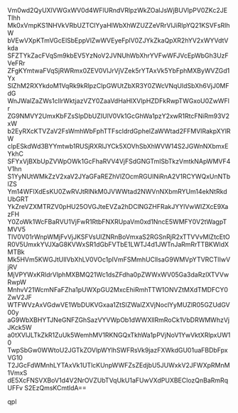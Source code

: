 Vm0wd2QyUXlVWGxWV0d4WFlURndVRlpzWkZOalJsWjBUVlpPV0ZKc2JETlhh
Mk0xVmpKS1NHVkVRbUZTClYyaHlWbXhWZUZZeVRrVlJiRlpYQ21KSVFsRlhW
bVEwVXpKTmVGcElSbEppVlZwWVEyeFplV0ZJYkZkaQpXR2hYV2xWYVdtVkda
SFZTYkZacFVqSm9kbEV5YzNoV2JVNUhWbXhrYVFwWFJVcEpWbGh3UzFVeFRr
ZFgKYmtwaFVqSjRWRmx0ZEV0VlJrVjVZek5rYTAxVk5YbFphMXByWVZGd1Yx
SlZhM2RXYkdoM1VqRk9kRlpzClpGWUtZbXR3Y0ZWcVNqUldSbXh6VjJ0MFdG
WnJWalZaZWs1cllrWktjazVZY0ZaaVdHaHlXVlpHZDFkRwpTWGxoU0ZwWFlr
ZG9NMVY2UmxKbFZsSlpDbUZIUlV0Vk1GcGhWa1pzY2xwR1RtcFNiRm93V2xW
b2EyRXcKTVZaV2FsWmhWbFphTTFscldrdGphelZaWWtad2FFMVlRakpXYlRW
clpESkdWd3BYYmtwb1RUSjRXRlJYCk5XOVhSbXhWVW14S2JGWnNXbmxEYkhC
SFYxVjBXbUpZVWpOWk1GcFhaRVV4VjFSdGNGTmlSbTkzVmtkNApWMVF4V1hn
S1YyNUtWMkZzV2xaV2JYaGFaREZhVlZOcmRGUlNiRnA2V1RCYWQxUnNTblZS
Ym14WFlXdEsKU0ZwRVJtRlNkM0JVWWtad2NWVnNXbmRYUm14ekNtRkdUbGRT
YkZreVZXMTRZV0pHU25OVGJteEVZa2hDClNGZHFRakJYYlVwWlZXcE9XazFH
Y0ZoWk1WcFBaRVU1VjFwR1RtbFNXRUpaVm0xd1NncE5WMFY0V2tWagpTMVV5
TlV0V01rWnpWMjFvVjJKSFVsUlZNRnBoVmxaS2RGSnRjR2xTTVVvMlZtcEtO
R0V5UmxkYVJXaG8KVWxSR1dGbFVTbE1LWTJ4d1JWTnJaRmRrTTBKWldXMTBk
Mk5HVm5KWGJtUllVbXhLV0VOc1pIVmFSMmhUCllsaG9WMVpYTVRCTlIwVjRV
MjVPYWxKRldrVlphMXBMQ21Wc1dsZFdha0pZWWxWV05Ga3daRzlXTVVwRwpW
MnhvV21WcmNFaFZha1pUWXpGU2MxcEhiRmhTTW1ONVZtMXdTMDFCY0ZwV2JF
WTFWVzAxVGdwVE1WbDUKVGxaa1ZtSlZWalZXVjNoclYyMUZlR05GZUdGV00y
aG9WbXBHYTJNeGNFZGhSazVYVWpOb1dWWXllRmRoCk1VbDRWMWhzVjJKck5W
a0tXVlJLTkZkR1ZuUk5WemhMV1RKNGQxTkhWa1pPVjNoV1YwVktXRlpxUW10
TwpSbGw0WWtoU2JGTkZOVlpWYlhSWFRsVk9jazFXWkdGU01uaFBDbFpxVG10
T2JGcFdWMnhLYTAxVk1UTlcKUnpWWFZsZEdjbU5JUWxkV2JFWXpRMnM1VmxS
dE5XcFNSVXBoV1d4V2NrOVZUbTVqUkU1aFUwVXdPUXBEClozQnBaRmRqUFFv
S2EzQmsKCmtldA==

qpl